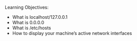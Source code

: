 Learning Objectives:

- What is localhost/127.0.0.1
- What is 0.0.0.0
- What is /etc/hosts
- How to display your machine’s active network interfaces
